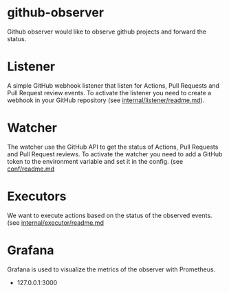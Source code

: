 # github-observer
Github observer would like to observe github projects and forward the status.

# Listener
A simple GitHub webhook listener that listen for Actions, Pull Requests and Pull Request review events.
To activate the listener you need to create a webhook in your GitHub repository (see [internal/listener/readme.md](internal/listener/readme.md)).

# Watcher
The watcher use the GitHub API to get the status of Actions, Pull Requests and Pull Request reviews.
To activate the watcher you need to add a GitHub token to the environment variable and set it in the config.  (see [conf/readme.md](conf/readme.md)

# Executors
We want to execute actions based on the status of the observed events. (see [internal/executor/readme.md](internal/executor/readme.md)

# Grafana
Grafana is used to visualize the metrics of the observer with Prometheus.
- 127.0.0.1:3000

